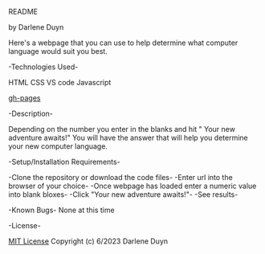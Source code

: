 README

by Darlene Duyn 

Here's a webpage that you can use to help determine what computer language would  suit you best. 

-Technologies Used-

HTML
CSS
VS code
Javascript 

[gh-pages](https://darlene503.github.io/java-project/)

-Description-

Depending on the number you enter in the blanks and hit " Your new adventure awaits!" You will have the answer that will help you determine your new computer language. 

-Setup/Installation Requirements-

-Clone the repository or download the code files-
-Enter url into the browser of your choice-
-Once webpage has loaded enter a numeric value into blank bloxes-
-Click "Your new adventure awaits!"-
-See results-

-Known Bugs-
None at this time

-License-

[MIT License](https://choosealicense.com/licenses/mit/)
Copyright (c) 6/2023 Darlene Duyn



